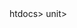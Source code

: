<Create a database named fifa2>
<Import the fifa2.sql file there>
<Put the entire folder in your xampp->htdocs>
<Unit tests are in tests->unit> 
